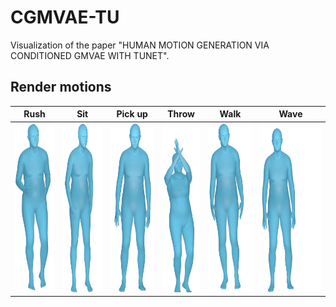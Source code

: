 # CGMVAE-TU
Visualization of the paper "HUMAN MOTION GENERATION VIA CONDITIONED GMVAE WITH TUNET".

## Render motions
| Rush                                          | Sit                                          | Pick up                                          | Throw                                          | Walk                                          | Wave                                          |
|:--------------------------------------------------:|:--------------------------------------------------:|:--------------------------------------------------:|:--------------------------------------------------:|--------------------------------------------------|------------------------------------------|
| <img src="results/rush.gif" height="270" /> |<img src="results/sit.gif" height="270" /> | <img src="results/pickup.gif" height="270" />|<img src="results/throw.gif" height="270" />|<img src="results/walk.gif" height="270" />|<img src="results/wave.gif" height="270" />|

